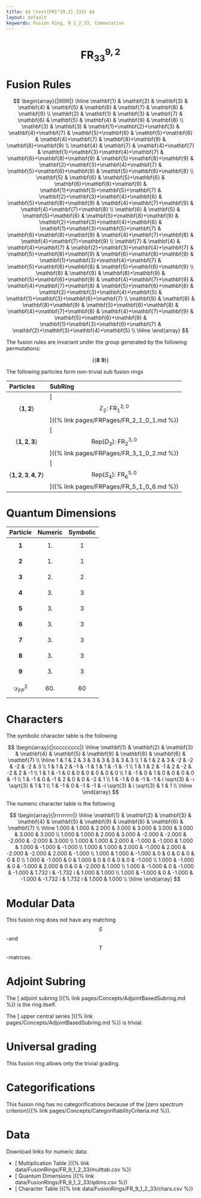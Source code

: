 ```yaml
---
title: $$ \text{FR}^{9,2}_{33} $$
layout: default
keywords: Fusion Ring, 9_1_2_33, Commutative
---
```

# $$ \text{FR}^{9,2}_{33} $$


# Fusion Rules

$$
\begin{array}{|lllllllll|}
\hline
 \mathbf{1} & \mathbf{2} & \mathbf{3} & \mathbf{4} & \mathbf{5} & \mathbf{6} & \mathbf{7} & \mathbf{8} & \mathbf{9} \\
 \mathbf{2} & \mathbf{1} & \mathbf{3} & \mathbf{7} & \mathbf{6} & \mathbf{5} & \mathbf{4} & \mathbf{9} & \mathbf{8} \\
 \mathbf{3} & \mathbf{3} & \mathbf{1}+\mathbf{2}+\mathbf{3} & \mathbf{4}+\mathbf{7} & \mathbf{5}+\mathbf{6} & \mathbf{5}+\mathbf{6} & \mathbf{4}+\mathbf{7} & \mathbf{8}+\mathbf{9} & \mathbf{8}+\mathbf{9} \\
 \mathbf{4} & \mathbf{7} & \mathbf{4}+\mathbf{7} & \mathbf{1}+\mathbf{3}+\mathbf{4}+\mathbf{7} & \mathbf{6}+\mathbf{8}+\mathbf{9} & \mathbf{5}+\mathbf{8}+\mathbf{9} & \mathbf{2}+\mathbf{3}+\mathbf{4}+\mathbf{7} & \mathbf{5}+\mathbf{6}+\mathbf{9} & \mathbf{5}+\mathbf{6}+\mathbf{8} \\
 \mathbf{5} & \mathbf{6} & \mathbf{5}+\mathbf{6} & \mathbf{6}+\mathbf{8}+\mathbf{9} & \mathbf{1}+\mathbf{3}+\mathbf{5}+\mathbf{7} & \mathbf{2}+\mathbf{3}+\mathbf{4}+\mathbf{6} & \mathbf{5}+\mathbf{8}+\mathbf{9} & \mathbf{4}+\mathbf{7}+\mathbf{9} & \mathbf{4}+\mathbf{7}+\mathbf{8} \\
 \mathbf{6} & \mathbf{5} & \mathbf{5}+\mathbf{6} & \mathbf{5}+\mathbf{8}+\mathbf{9} & \mathbf{2}+\mathbf{3}+\mathbf{4}+\mathbf{6} & \mathbf{1}+\mathbf{3}+\mathbf{5}+\mathbf{7} & \mathbf{6}+\mathbf{8}+\mathbf{9} & \mathbf{4}+\mathbf{7}+\mathbf{8} & \mathbf{4}+\mathbf{7}+\mathbf{9} \\
 \mathbf{7} & \mathbf{4} & \mathbf{4}+\mathbf{7} & \mathbf{2}+\mathbf{3}+\mathbf{4}+\mathbf{7} & \mathbf{5}+\mathbf{8}+\mathbf{9} & \mathbf{6}+\mathbf{8}+\mathbf{9} & \mathbf{1}+\mathbf{3}+\mathbf{4}+\mathbf{7} & \mathbf{5}+\mathbf{6}+\mathbf{8} & \mathbf{5}+\mathbf{6}+\mathbf{9} \\
 \mathbf{8} & \mathbf{9} & \mathbf{8}+\mathbf{9} & \mathbf{5}+\mathbf{6}+\mathbf{9} & \mathbf{4}+\mathbf{7}+\mathbf{9} & \mathbf{4}+\mathbf{7}+\mathbf{8} & \mathbf{5}+\mathbf{6}+\mathbf{8} & \mathbf{2}+\mathbf{3}+\mathbf{4}+\mathbf{5} & \mathbf{1}+\mathbf{3}+\mathbf{6}+\mathbf{7} \\
 \mathbf{9} & \mathbf{8} & \mathbf{8}+\mathbf{9} & \mathbf{5}+\mathbf{6}+\mathbf{8} & \mathbf{4}+\mathbf{7}+\mathbf{8} & \mathbf{4}+\mathbf{7}+\mathbf{9} & \mathbf{5}+\mathbf{6}+\mathbf{9} & \mathbf{1}+\mathbf{3}+\mathbf{6}+\mathbf{7} & \mathbf{2}+\mathbf{3}+\mathbf{4}+\mathbf{5} \\
\hline
\end{array}
$$


The fusion rules are invariant under the group generated by the following permutations:

$$ \{(\mathbf{8} \  \mathbf{9})\} $$


The following particles form non-trivial sub fusion rings

| Particles | SubRing |
| :------ | :------ |
| $$ \{\mathbf{1},\mathbf{2}\} $$ | [ $$ \mathbb{Z}_2:\ \text{FR}^{2,0}_{1} $$ ]({% link pages/FRPages/FR_2_1_0_1.md %}) |
| $$ \{\mathbf{1},\mathbf{2},\mathbf{3}\} $$ | [ $$ \left.\text{Rep(}D_3\right):\ \text{FR}^{3,0}_{2} $$ ]({% link pages/FRPages/FR_3_1_0_2.md %}) |
| $$ \{\mathbf{1},\mathbf{2},\mathbf{3},\mathbf{4},\mathbf{7}\} $$ | [ $$ \left.\text{Rep(}S_4\right):\ \text{FR}^{5,0}_{6} $$ ]({% link pages/FRPages/FR_5_1_0_6.md %}) |

# Quantum Dimensions

| Particle | Numeric | Symbolic |
| :------ | :------ | :------ |
| $$ \mathbf{1} $$ | $$ 1. $$ | $$ 1 $$ |
| $$ \mathbf{2} $$ | $$ 1. $$ | $$ 1 $$ |
| $$ \mathbf{3} $$ | $$ 2. $$ | $$ 2 $$ |
| $$ \mathbf{4} $$ | $$ 3. $$ | $$ 3 $$ |
| $$ \mathbf{5} $$ | $$ 3. $$ | $$ 3 $$ |
| $$ \mathbf{6} $$ | $$ 3. $$ | $$ 3 $$ |
| $$ \mathbf{7} $$ | $$ 3. $$ | $$ 3 $$ |
| $$ \mathbf{8} $$ | $$ 3. $$ | $$ 3 $$ |
| $$ \mathbf{9} $$ | $$ 3. $$ | $$ 3 $$ |
| $$ \mathcal{D}_{FP}^2 $$ | $$ 60. $$ | $$ 60 $$ |

# Characters

The symbolic character table is the following

$$
\begin{array}{|ccccccccc|}
\hline
 \mathbf{1} & \mathbf{2} & \mathbf{3} & \mathbf{4} & \mathbf{5} & \mathbf{9} & \mathbf{8} & \mathbf{6} & \mathbf{7} \\
\hline
 1 & 1 & 2 & 3 & 3 & 3 & 3 & 3 & 3 \\
 1 & 1 & 2 & 3 & -2 & -2 & -2 & -2 & 3 \\
 1 & 1 & 2 & -1 & -1 & 1 & 1 & -1 & -1 \\
 1 & 1 & 2 & -1 & 2 & -2 & -2 & 2 & -1 \\
 1 & 1 & -1 & 0 & 0 & 0 & 0 & 0 & 0 \\
 1 & -1 & 0 & 1 & 0 & 0 & 0 & 0 & -1 \\
 1 & -1 & 0 & -1 & 2 & 0 & 0 & -2 & 1 \\
 1 & -1 & 0 & -1 & -1 & i \sqrt{3} & -i \sqrt{3} & 1 & 1 \\
 1 & -1 & 0 & -1 & -1 & -i \sqrt{3} & i \sqrt{3} & 1 & 1 \\
\hline
\end{array}
$$

The numeric character table is the following

$$
\begin{array}{|rrrrrrrrr|}
\hline
 \mathbf{1} & \mathbf{2} & \mathbf{3} & \mathbf{4} & \mathbf{5} & \mathbf{9} & \mathbf{8} & \mathbf{6} & \mathbf{7} \\
\hline
 1.000 & 1.000 & 2.000 & 3.000 & 3.000 & 3.000 & 3.000 & 3.000 & 3.000 \\
 1.000 & 1.000 & 2.000 & 3.000 & -2.000 & -2.000 & -2.000 & -2.000 & 3.000 \\
 1.000 & 1.000 & 2.000 & -1.000 & -1.000 & 1.000 & 1.000 & -1.000 & -1.000 \\
 1.000 & 1.000 & 2.000 & -1.000 & 2.000 & -2.000 & -2.000 & 2.000 & -1.000 \\
 1.000 & 1.000 & -1.000 & 0 & 0 & 0 & 0 & 0 & 0 \\
 1.000 & -1.000 & 0 & 1.000 & 0 & 0 & 0 & 0 & -1.000 \\
 1.000 & -1.000 & 0 & -1.000 & 2.000 & 0 & 0 & -2.000 & 1.000 \\
 1.000 & -1.000 & 0 & -1.000 & -1.000 & 1.732 i & -1.732 i & 1.000 & 1.000 \\
 1.000 & -1.000 & 0 & -1.000 & -1.000 & -1.732 i & 1.732 i & 1.000 & 1.000 \\
\hline
\end{array}
$$

# Modular Data

This fusion ring does not have any matching $$ S $$-and $$ T $$-matrices.

# Adjoint Subring

The [ adjoint subring ]({% link pages/Concepts/AdjointBasedSubring.md %}) is the ring itself.

The [ upper central series ]({% link pages/Concepts/AdjointBasedSubring.md %}) is trivial.

# Universal grading

This fusion ring allows only the trivial grading.

# Categorifications

This fusion ring has no categorifications because of the [zero spectrum criterion]({% link pages/Concepts/CategorifiabilityCriteria.md %}).


# Data

Download links for numeric data:

* [ Multiplication Table ]({% link data/FusionRings/FR_9_1_2_33/multtab.csv %})
* [ Quantum Dimensions ]({% link data/FusionRings/FR_9_1_2_33/qdims.csv %})
* [ Character Table ]({% link data/FusionRings/FR_9_1_2_33/chars.csv %})
